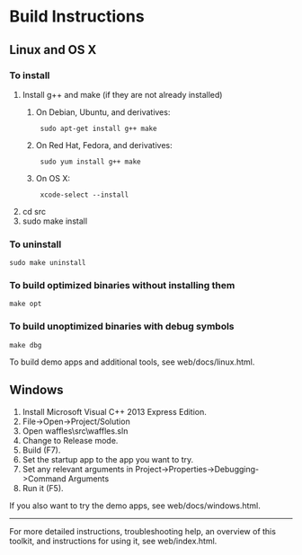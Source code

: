 # Build Instructions

## Linux and OS X

### To install

1. Install g++ and make (if they are not already installed)
    1. On Debian, Ubuntu, and derivatives:

            sudo apt-get install g++ make

    2. On Red Hat, Fedora, and derivatives:

            sudo yum install g++ make

    3. On OS X:

            xcode-select --install

2. cd src
3. sudo make install

### To uninstall

	sudo make uninstall

### To build optimized binaries without installing them

	make opt

### To build unoptimized binaries with debug symbols

	make dbg

To build demo apps and additional tools, see web/docs/linux.html.

## Windows

1.	Install Microsoft Visual C++ 2013 Express Edition.
2.	File->Open->Project/Solution
3.	Open waffles\src\waffles.sln
4.	Change to Release mode.
5.	Build (F7).
6.	Set the startup app to the app you want to try.
7.	Set any relevant arguments in Project->Properties->Debugging->Command Arguments
8.	Run it (F5).

If you also want to try the demo apps, see web/docs/windows.html.

***

For more detailed instructions, troubleshooting help, an overview of this toolkit, and instructions for using it, see web/index.html.

